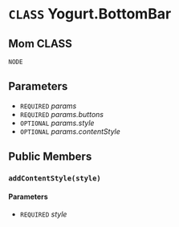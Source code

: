 # `CLASS` Yogurt.BottomBar

## Mom CLASS
`NODE`

## Parameters
* `REQUIRED` *params*
* `REQUIRED` *params.buttons*
* `OPTIONAL` *params.style*
* `OPTIONAL` *params.contentStyle*

## Public Members

### `addContentStyle(style)`
#### Parameters
* `REQUIRED` *style*
